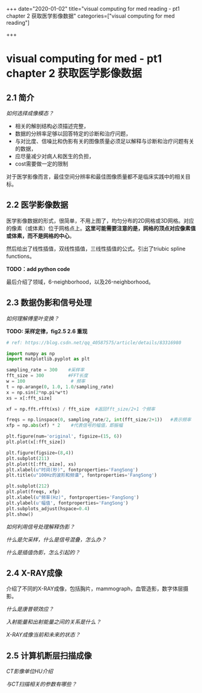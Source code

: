 +++
date="2020-01-02" 
title="visual computing for med reading - pt1 chapter 2 获取医学影像数据"
categories=["visual computing for med reading"] 

+++

#  visual computing for med - pt1 chapter 2 获取医学影像数据

## 2.1 简介

*如何选择成像模态？*

- 相关的解剖结构必须描述完整，
- 数据的分辨率足够以回答特定的诊断和治疗问题，
- 与对比度、信噪比和伪影有关的图像质量必须足以解释与诊断和治疗问题有关的数据，
- 应尽量减少对病人和医生的负担，
- cost需要做一定的限制

对于医学影像而言，最佳空间分辨率和最佳图像质量都不是临床实践中的相关目标。

## 2.2 医学影像数据

医学影像数据的形式，很简单，不用上图了，均匀分布的2D网格或3D网格。对应的像素（或体素）位于网格点上。**这里可能需要注意的是，网格的顶点对应像素值或体素，而不是网格的中心**。

然后给出了线性插值，双线性插值，三线性插值的公式。引出了triubic spline functions。

**TODO：add python code**

最后介绍了领域，6-neighborhood，以及26-neighborhood。

## 2.3 数据伪影和信号处理

*如何理解傅里叶变换？*

**TODO: 采样定律，fig2.5 2.6 重现**

```python
# ref: https://blog.csdn.net/qq_40587575/article/details/83316980

import numpy as np 
import matplotlib.pyplot as plt 

sampling_rate = 300    #采样率
fft_size = 300         #FFT长度
w = 100                 # 频率
t = np.arange(0, 1.0, 1.0/sampling_rate)
x = np.sin(2*np.pi*w*t)
xs = x[:fft_size]

xf = np.fft.rfft(xs) / fft_size  #返回fft_size/2+1 个频率

freqs = np.linspace(0, sampling_rate/2, int(fft_size/2+1))   #表示频率
xfp = np.abs(xf) * 2    #代表信号的幅值，即振幅

plt.figure(num='original', figsize=(15, 6))
plt.plot(x[:fft_size])

plt.figure(figsize=(8,4))
plt.subplot(211)
plt.plot(t[:fft_size], xs)
plt.xlabel(u"时间(秒)", fontproperties='FangSong')
plt.title(u"100Hz的波形和频谱", fontproperties='FangSong')

plt.subplot(212)
plt.plot(freqs, xfp)
plt.xlabel(u"频率(Hz)", fontproperties='FangSong')
plt.ylabel(u'幅值', fontproperties='FangSong')
plt.subplots_adjust(hspace=0.4)
plt.show()
```

*如何利用信号处理解释伪影？*

*什么是欠采样，什么是信号混叠，怎么办？*

*什么是插值伪影，怎么引起的？*

## 2.4 X-RAY成像

介绍了不同的X-RAY成像，包括胸片，mammograph，血管造影，数字体层摄影。

*什么是康普顿效应？*

*入射能量和出射能量之间的关系是什么？*

*X-RAY成像当前和未来的状态？*

## 2.5 计算机断层扫描成像

*CT影像单位HU介绍*

*与CT扫描相关的参数有哪些？*